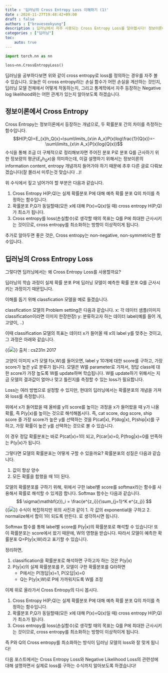 ```yaml
---
title : '딥러닝의 Cross Entropy Loss 이해하기 (1)'
date : 2024-11-27T19:48:42+09:00
draft : false
authors : ["braveseokyung"]
description : 딥러닝에서 자주 사용되는 Cross Entropy Loss를 알아봅시다! 정보이론에서 등장하는 개념인 cross entropy가 왜 딥러닝의 loss로 활용되는지, 또 통계학의 negative log likelihood와는 어떤 관계가 있는지에 대해 이해하고자 쓰는 글입니다.
categories : ["딥러닝"]
toc:
    auto: true
---
```


<!--more-->

```python
import torch.nn as nn

loss=nn.CrossEntropyLoss()
```
딥러닝을 공부하다보면 위와 같이 cross entropy로 loss를 정의하는 경우를 자주 볼 수 있습니다. 오늘은 이 cross entropy라는 손실 함수가 어떤 손실을 계산하는 것인지, 딥러닝 모델 전체에서 어떻게 작동하는지, 그리고 통계학에서 자주 등장하는 Negative log likelihood와는 어떤 관계가 있는지 알아보도록 하겠습니다.

## 정보이론에서 Cross Entropy
Cross Entropy는 정보이론에서 등장하는 개념으로, 두 확률분포 간의 차이를 측정하는 함수입니다. 
$$H(P;Q)=E_{x}h_Q{x}=\sum\limits_{x\in A_x}P(x)log\frac{1}{Q(x)}=-\sum\limits_{x\in A_x}P(x)log{Q(x)}$$
수식을 통해 조금 더 구체적으로 정리해보자면 주어진 분포 P로 분포 Q를 근사하기 위한 정보량의 평균($E_{x}h_Q{x}$)을 의미하는데, 이걸 설명하기 위해서는 정보이론의 information content, entropy 개념까지 들어가야 하기 때문에 추후 다른 글로 다뤄보겠습니다(잘 몰라서 미루는것 맞습니다 ..)!

위 수식에서 짚고 넘어가야 할 부분은 다음과 같습니다.
1. Cross Entropy H(P;Q)는 실제 확률분포 P에 대해 예측 확률 분포 Q의 차이를 측정하는 함수입니다.
2. 확률분포 P,Q가 동일할때(모든 x에 대해 P(x)=Q(x)일 때) cross entropy H(P;Q)가 최소가 됩니다.
3. Cross entropy를 loss(손실함수)로 생각할 때의 목표는 Q를 P에 최대한 근사시키는 것이므로, cross entropy를 최소화하는 방향이 이상적이게 됩니다.

추가로 알아두면 좋은 것은, Cross entropy는 non-negative, non-symmetric한 함수입니다.

## 딥러닝의 Cross Entropy Loss
그렇다면 딥러닝에서는 왜 Cross Entropy Loss를 사용할까요?

딥러닝의 학습 과정이 실제 확률 분포 P에 딥러닝 모델이 예측한 확률 분포 Q를 근사시키는 과정이기 때문입니다.

이해를 돕기 위해 classfication 모델을 예로 들겠습니다.

classfication 모델의 Problem setting은 다음과 같습니다.
x: 각 데이터 샘플(이미지 classification이라면 이미지 한장한장)
y: 분류하고자 하는 데이터 label(예를 들어 개, 고양이, ..)

이때 classification 모델의 목표는 데이터 x가 들어올 때 x의 label y를 맞추는 것이고, 그 과정은 아래와 같습니다.

{{<image src="classification.jpeg">}}
출처 : cs231n 2017

고양이 이미지 x가 모델 f(x,W)를 들어오면, label y 10개에 대한 score를 구하고, 가장 score가 높은 y로 분류가 됩니다. 모델은 W를 parameter로 가져서, 정답 class에 대한 score가 가장 높도록 W를 update하며 학습됩니다. W를 update하기 위해서는 지금 모델의 결과값이 얼마나 맞고 틀린지를 측정할 수 있는 loss가 필요합니다. 

Loss는 여러 방법으로 설정할 수 있지만, 현대의 딥러닝에서는 확률분포의 개념을 가져와 loss를 측정합니다.

위에서 x가 들어왔을 때 올바를 y의 score를 높이는 과정을 x가 들어왔을 때 y가 나올 확률, 즉 P(y|x)를 높이는 것으로 해석해봅시다.
즉, cat score, dog score, ship score 중 가장 score가 높은 y를 선택하는 것을 P(cat|x), P(dog|x), P(ship|x)를 구하고, 가장 확률이 높은 y를 선택하는 것으로 볼 수 있습니다.

이 경우 정답 확률분포는 바로 P(cat|x)=1이 되고, P(car|x)=0, P(frog|x)=0를 만족하는 P(y|x)가 됩니다.

그렇다면 모델의 확률분포는 어떻게 구할 수 있을까요? 확률분포의 성질은 다음과 같습니다.
1. 값이 항상 양수
2. 모든 확률을 합했을 때 1이 된다.

모델의 확률분포를 구하기 위해, 위에서 구한 label별 score를 softmax라는 함수를 사용해서 확률로 해석할 수 있게끔 합니다. Softmax 함수는 다음과 같습니다.
$$
\sigma(\mathbf{z})_i = \frac{e^{z_i}}{\sum_{j=1}^K e^{z_j}}
$$
{{<image src="softmax.jpeg">}}
수식이 복잡하지만 위의 사진과 같이 1. 각 값의 exponential을 구하고 2. normalize해서 합이 1이 되도록 만든다. 로 생각하시면 됩니다.

Softmax 함수를 통해 label별 score를 P(y|x)의 확률분포로 해석할 수 있습니다! 또 이 확률분포는 score에서 왔기 때문에, W의 영향을 받습니다. 따라서 모델이 예측한 확률분포 Q=P(y|x;W)라고 표기할 수 있습니다.

정리하면,
1. classification을 확률분포로 해석하면 구하고자 하는 것은 P(y|x)
2. P(y|x)의 실제 확률분포를 P, 모델이 구한 확률분포를 Q라하면
    - P에서는 P(정답|x)=1, P(오답|x)=0
    - Q는 P(y|x;W)로 P에 가까워지도록 W를 조정


이제 위로 올라가서 Cross Entropy의 다시 봅시다. 

1. Cross Entropy H(P;Q)는 실제 확률분포 P에 대해 예측 확률 분포 Q의 차이를 측정하는 함수입니다.
2. 확률분포 P,Q가 동일할때(모든 x에 대해 P(x)=Q(x)일 때) cross entropy H(P;Q)가 최소가 됩니다.
3. Cross entropy를 loss(손실함수)로 생각할 때의 목표는 Q를 P에 최대한 근사시키는 것이므로, cross entropy를 최소화하는 방향이 이상적이게 됩니다.

즉 P와 Q의 Cross entropy를 최소화하는 방식이 딥러닝 모델의 loss와 잘 맞게 됩니다!

다음 포스트에서는 Cross Entropy Loss와 Negative Likelihood Loss의 관련성에 대해 설명하면서 실제로 loss를 구하는 수식까지 알아보도록 하겠습니다!

